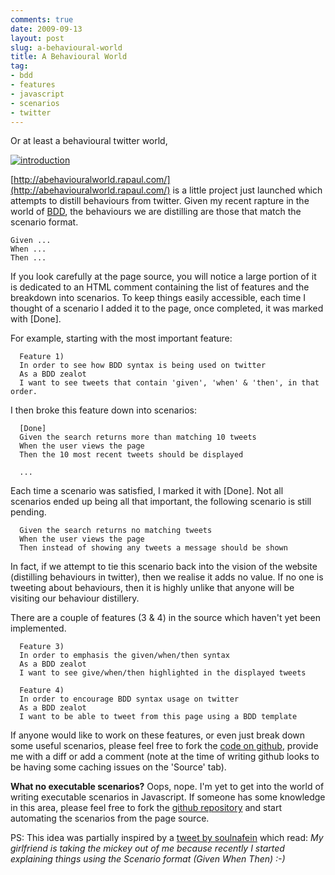 ```yaml
---
comments: true
date: 2009-09-13
layout: post
slug: a-behavioural-world
title: A Behavioural World
tag:
- bdd
- features
- javascript
- scenarios
- twitter
---
```


Or at least a behavioural twitter world,

[![introduction](http://www.rapaul.com/wp-content/uploads/2009/09/intro.png)](http://abehaviouralworld.rapaul.com/)

[http://abehaviouralworld.rapaul.com/](http://abehaviouralworld.rapaul.com/) is a little project just launched which attempts to distill behaviours from twitter. Given my recent rapture in the world of [BDD](http://en.wikipedia.org/wiki/Behaviour_driven_development), the behaviours we are distilling are those that match the scenario format.


    
    
    Given ...
    When ...
    Then ...
    



If you look carefully at the page source, you will notice a large portion of it is dedicated to an HTML comment containing the list of features and the breakdown into scenarios.  To keep things easily accessible, each time I thought of a scenario I added it to the page, once completed, it was marked with [Done].

For example, starting with the most important feature:

    
    
      Feature 1)
      In order to see how BDD syntax is being used on twitter
      As a BDD zealot
      I want to see tweets that contain 'given', 'when' & 'then', in that order.
    


I then broke this feature down into scenarios:

    
    
      [Done]
      Given the search returns more than matching 10 tweets
      When the user views the page
      Then the 10 most recent tweets should be displayed
    
      ...
    



Each time a scenario was satisfied, I marked it with [Done]. Not all scenarios ended up being all that important, the following scenario is still pending.

    
    
      Given the search returns no matching tweets
      When the user views the page
      Then instead of showing any tweets a message should be shown
    


In fact, if we attempt to tie this scenario back into the vision of the website (distilling behaviours in twitter), then we realise it adds no value. If no one is tweeting about behaviours, then it is highly unlike that anyone will be visiting our behaviour distillery.

There are a couple of features (3 & 4) in the source which haven't yet been implemented.

    
    
      Feature 3)
      In order to emphasis the given/when/then syntax
      As a BDD zealot
      I want to see give/when/then highlighted in the displayed tweets
    
      Feature 4)
      In order to encourage BDD syntax usage on twitter
      As a BDD zealot
      I want to be able to tweet from this page using a BDD template
    


If anyone would like to work on these features, or even just break down some useful scenarios, please feel free to fork the [code on github](http://github.com/rapaul/abehaviouralworld), provide me with a diff or add a comment (note at the time of writing github looks to be having some caching issues on the 'Source' tab).

**What no executable scenarios?**
Oops, nope. I'm yet to get into the world of writing executable scenarios in Javascript. If someone has some knowledge in this area, please feel free to fork the [github repository](http://github.com/rapaul/abehaviouralworld) and start automating the scenarios from the page source.

PS: This idea was partially inspired by a [tweet by soulnafein](http://twitter.com/soulnafein/status/3712851157) which read: 
_My girlfriend is taking the mickey out of me because recently I started explaining things using the Scenario format (Given When Then) :-)_
